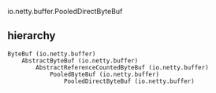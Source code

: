 io.netty.buffer.PooledDirectByteBuf
## hierarchy
```
ByteBuf (io.netty.buffer)
    AbstractByteBuf (io.netty.buffer)
        AbstractReferenceCountedByteBuf (io.netty.buffer)
            PooledByteBuf (io.netty.buffer)
                PooledDirectByteBuf (io.netty.buffer)
```